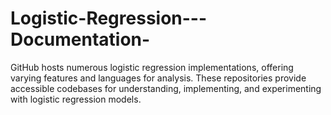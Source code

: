 # Logistic-Regression---Documentation-
 GitHub hosts numerous logistic regression implementations, offering varying features and languages for analysis. These repositories provide accessible codebases for understanding, implementing, and experimenting with logistic regression models.
